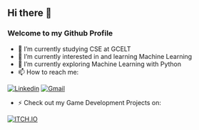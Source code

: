 ## Hi there 👋

### Welcome to my Github Profile

- 🌱 I’m currently studying CSE at GCELT 
- 🌱 I’m currently interested in and learning Machine Learning
- 🔭 I’m currently exploring Machine Learning with Python
- 📫 How to reach me: 
 
[![Linkedin](https://img.shields.io/badge/LinkedIn-blue.svg?style=for-the-badge&logo=linkedin)](https://www.linkedin.com/in/tuhinangshu-gangopadhyay-73685b220/)
[![Gmail](https://img.shields.io/badge/Gmail-D14836?style=for-the-badge&logo=gmail&logoColor=white)](https://mail.google.com/mail/u/0/#inbox?compose=CllgCJqVxJmGHCvqNwkDtpthkbFXdsGLpnzSjvCglvhWJdZsBSSbDHCXtrRJDSssBgDdWDcHxhL)

- ⚡ Check out my Game Development Projects on:

[![ITCH.IO](https://img.shields.io/badge/Itch.io-FA5C5C?style=for-the-badge&logo=itch.io&logoColor=white)](https://tuhinangshu-01.itch.io/)
<!--
**tg2001/tg2001** is a ✨ _special_ ✨ repository because its `README.md` (this file) appears on your GitHub profile.

Here are some ideas to get you started:


- 🌱 I’m currently learning ...
- 👯 I’m looking to collaborate on ...
- 🤔 I’m looking for help with ...
- 💬 Ask me about ...
- 📫 How to reach me: ...
- 😄 Pronouns: ...
- ⚡ Fun fact: ...
-->

